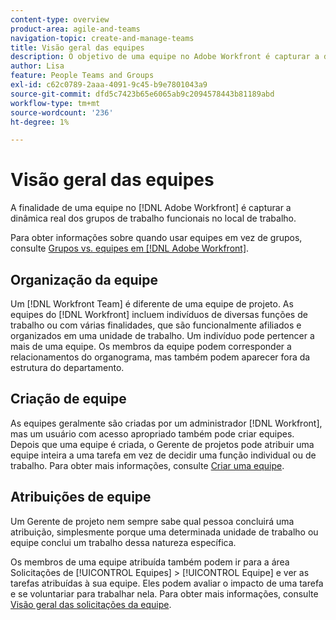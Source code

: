 ```yaml
---
content-type: overview
product-area: agile-and-teams
navigation-topic: create-and-manage-teams
title: Visão geral das equipes
description: O objetivo de uma equipe no Adobe Workfront é capturar a dinâmica da vida real dos grupos de trabalho funcionais no local de trabalho.
author: Lisa
feature: People Teams and Groups
exl-id: c62c0789-2aaa-4091-9c45-b9e7801043a9
source-git-commit: dfd5c7423b65e6065ab9c2094578443b81189abd
workflow-type: tm+mt
source-wordcount: '236'
ht-degree: 1%

---
```


# Visão geral das equipes

<!-- Audited: 01/2024 -->

A finalidade de uma equipe no [!DNL Adobe Workfront] é capturar a dinâmica real dos grupos de trabalho funcionais no local de trabalho.

Para obter informações sobre quando usar equipes em vez de grupos, consulte [Grupos vs. equipes em [!DNL Adobe Workfront]](../../people-teams-and-groups/work-with-groups-and-teams/understanding-differences-and-similarities-between-groups-and-teams.md).

## Organização da equipe

Um [!DNL Workfront Team] é diferente de uma equipe de projeto. As equipes do [!DNL Workfront] incluem indivíduos de diversas funções de trabalho ou com várias finalidades, que são funcionalmente afiliados e organizados em uma unidade de trabalho. Um indivíduo pode pertencer a mais de uma equipe. Os membros da equipe podem corresponder a relacionamentos do organograma, mas também podem aparecer fora da estrutura do departamento.

## Criação de equipe

As equipes geralmente são criadas por um administrador [!DNL Workfront], mas um usuário com acesso apropriado também pode criar equipes. Depois que uma equipe é criada, o Gerente de projetos pode atribuir uma equipe inteira a uma tarefa em vez de decidir uma função individual ou de trabalho. Para obter mais informações, consulte [Criar uma equipe](/help/quicksilver/people-teams-and-groups/create-and-manage-teams/create-a-team.md).

## Atribuições de equipe

Um Gerente de projeto nem sempre sabe qual pessoa concluirá uma atribuição, simplesmente porque uma determinada unidade de trabalho ou equipe conclui um trabalho dessa natureza específica.

Os membros de uma equipe atribuída também podem ir para a área Solicitações de [!UICONTROL Equipes] > [!UICONTROL Equipe] e ver as tarefas atribuídas à sua equipe. Eles podem avaliar o impacto de uma tarefa e se voluntariar para trabalhar nela. Para obter mais informações, consulte [Visão geral das solicitações da equipe](/help/quicksilver/people-teams-and-groups/work-with-team-requests/team-requests-overview.md).
